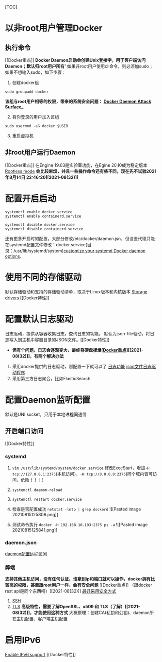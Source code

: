 [TOC]

# 以非root用户管理Docker

## 执行命令
[[Docker重点]]
**Docker Daemon启动会创建Unix套接字，用于客户端访问Daemon；默认归root用户所有’**
如果非root用户使用cli命令，则必须加sudo；
如果不想输入sudo，如下步骤：
1. 创建docker组
```
sudo groupadd docker
```
**该组与root用户相等的权限，带来的系统安全问题： [Docker Daemon Attack Surface_](https://docs.docker.com/engine/security/#docker-daemon-attack-surface)**

2. 将你登录的用户加入该组
```
sudo usermod -aG docker $USER
```

3. 重启虚拟机

## 非root用户运行Daemon
[[Docker重点]]
在Engine 19.03是实验室功能，在Egine 20.10成为稳定版本
[Rootless mode](https://docs.docker.com/engine/security/rootless/)
**会比较麻烦，并且一些操作命令还有些不同，现在先不试验2021年8月14日 22:46:20[[2021-08(32)]]**

# 配置开启启动
```
systemctl enable docker.service
systemctl enable containerd.service
```

```
systemctl disable docker.service
systemctl disable containerd.service
```

还有更多开启时的配置，大部分修改/etc/docker/daemon.jsn，但设置代理只能在systemd配置文件修改：docker.service(目录：/usr/lib/systemd/system)[customize your systemd Docker daemon options](https://docs.docker.com/config/daemon/systemd/).

# 使用不同的存储驱动
默认存储驱动和支持的存储驱动清单，取决于Linux版本和内核版本
[Storage drivers](https://docs.docker.com/storage/storagedriver/)
[[Docker特性]]

# 配置默认日志驱动
日志驱动，提供从容器收集日志，查询日志的功能。
默认为json-file驱动，将日志写入到主机中容器目录的JSON文件。[[Docker特性]]
* **但有个问题，日志会逐渐变大，最终将硬盘撑爆[[Docker重点]](后面弥补日志配置)[[2021-08(32)]]，有两个解决办法**
1. 采用docker提供的日志驱动，则配置一下就可以了
[日志功能](https://docs.docker.com/config/containers/logging/)
[json文件日志驱动程序](https://docs.docker.com/config/containers/logging/json-file/)
2. 采用第三方日志聚合，比如ElasticSearch


# 配置Daemon监听配置
默认是UNI socket，只用于本地进程间通信

## 开启端口访问
[[Docker特性]]
### systemd
1. `vim /usr/lib/systemd/system/docker.service`
	修改ExecStart，增加`-H tcp://127.0.0.1:2375`(本机访问)，`-H tcp://0.0.0.0:2375`(同个域内皆可访问，危险！！！)

2. `systemctl daemon-reload`

3. `systemctl restart docker.service`

4. 检查是否配置成功
`netstat -lntp | grep dockerd`
![[Pasted image 20210815125808.png]]

5. 测试命令执行
`docker -H 192.168.10.103:2375 ps -a`
![[Pasted image 20210815125841.png]]

### daemon.json
[daemon配置远程访问](https://docs.docker.com/engine/install/linux-postinstall/#configuring-remote-access-with-daemonjson)

### 弊端
**支持其他主机访问，没有任何认证，谁拿到ip和端口就可以操作，docker拥有比较高的权限，甚至跟root用户一样，会有安全问题**
[[Docker重点]]
（跟docker rest api是同个东西吗）[[2021-08(32)]]
[最好采用安全方式](https://docs.docker.com/engine/security/protect-access/)
1. [SSH](https://docs.docker.com/engine/security/protect-access/#use-ssh-to-protect-the-docker-daemon-socket)
2. [TLS](https://docs.docker.com/engine/security/protect-access/#use-tls-https-to-protect-the-docker-daemon-socket)
**高级特性，需要了解OpenSSL、x509 和 TLS（了解）[[2021-08(32)]]，才能使用这种方式**
大概原理：创建CA(私钥和公钥)、daemon所在主机配置、客户端主机配置

# 启用IPv6
[Enable IPv6 support](https://docs.docker.com/config/daemon/ipv6/)
[[Docker特性]]